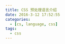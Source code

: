```yaml
---
title: CSS 预处理语言介绍
date: 2016-3-12 17:52:55
categories:
  - [cs, language, css]
tags:
  - css
---
```

